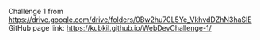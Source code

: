 Challenge 1 from https://drive.google.com/drive/folders/0Bw2hu70L5Ye_VkhvdDZhN3haSlE
GitHub page link: https://kubkil.github.io/WebDevChallenge-1/
